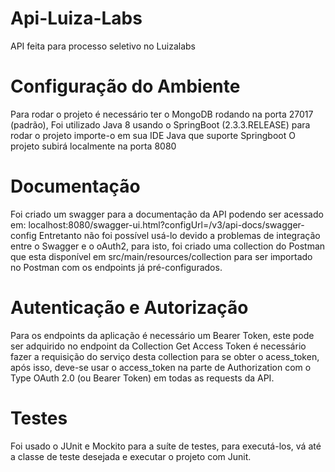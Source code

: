 # Api-Luiza-Labs
API feita para processo seletivo no Luizalabs


# Configuração do Ambiente
Para rodar o projeto é necessário ter o MongoDB rodando na porta 27017 (padrão),
Foi utilizado Java 8 usando o SpringBoot (2.3.3.RELEASE) para rodar o projeto importe-o em sua IDE Java que suporte Springboot
O projeto subirá localmente na porta 8080

# Documentação
Foi criado um swagger para a documentação da API podendo ser acessado em: localhost:8080/swagger-ui.html?configUrl=/v3/api-docs/swagger-config
Entretanto não foi possível usá-lo devido a problemas de integração entre o Swagger e o oAuth2, para isto, foi criado uma collection do Postman que esta 
disponível em src/main/resources/collection para ser importado no Postman com os endpoints já pré-configurados.

# Autenticação e Autorização
Para os endpoints da aplicação é necessário um Bearer Token, este pode ser adquirido no endpoint da Collection Get Access Token
é necessário fazer a requisição do serviço desta collection para se obter o acess_token, após isso, deve-se usar o access_token na parte de Authorization com o Type OAuth 2.0 (ou Bearer Token) em todas as requests da API.


# Testes
Foi usado o JUnit e Mockito para a suíte de testes, para executá-los, vá até a classe de teste desejada e executar o projeto com Junit.
